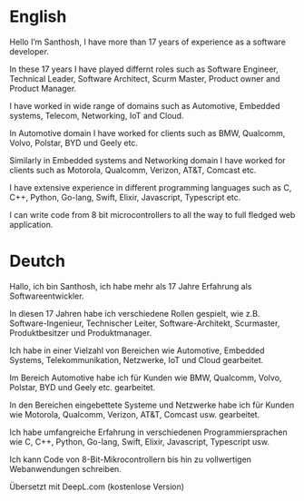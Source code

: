 # English
Hello I’m Santhosh, I have more than 17 years of experience  as a software developer.

In these 17 years I have played differnt roles such as Software Engineer, Technical Leader, Software Architect, Scurm Master, Product owner and Product Manager.

I have worked in wide range of domains such as Automotive, Embedded systems, Telecom, Networking, IoT and Cloud.

In Automotive domain I have worked for clients such as BMW, Qualcomm, Volvo, Polstar, BYD und Geely etc.

Similarly in Embedded systems and Networking domain I have worked for clients such as Motorola, Qualcomm, Verizon, AT&T, Comcast etc.

I have extensive experience in different  programming languages such as C, C++, Python, Go-lang, Swift, Elixir, Javascript, Typescript etc.

I can write code from 8 bit microcontrollers to all the way to full fledged web application.


# Deutch

Hallo, ich bin Santhosh, ich habe mehr als 17 Jahre Erfahrung als Softwareentwickler.

In diesen 17 Jahren habe ich verschiedene Rollen gespielt, wie z.B. Software-Ingenieur, Technischer Leiter, Software-Architekt, Scurmaster, Produktbesitzer und Produktmanager.

Ich habe in einer Vielzahl von Bereichen wie Automotive, Embedded Systems, Telekommunikation, Netzwerke, IoT und Cloud gearbeitet.

Im Bereich Automotive habe ich für Kunden wie BMW, Qualcomm, Volvo, Polstar, BYD und Geely etc. gearbeitet.

In den Bereichen eingebettete Systeme und Netzwerke habe ich für Kunden wie Motorola, Qualcomm, Verizon, AT&T, Comcast usw. gearbeitet.

Ich habe umfangreiche Erfahrung in verschiedenen Programmiersprachen wie C, C++, Python, Go-lang, Swift, Elixir, Javascript, Typescript usw.

Ich kann Code von 8-Bit-Mikrocontrollern bis hin zu vollwertigen Webanwendungen schreiben.

Übersetzt mit DeepL.com (kostenlose Version)

